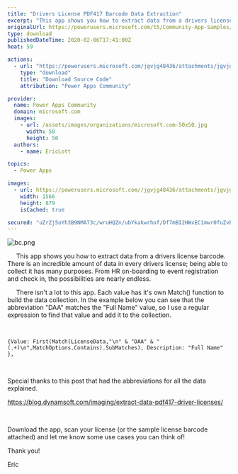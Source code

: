 ```yaml
---
title: "Drivers License PDF417 Barcode Data Extraction"
excerpt: "This app shows you how to extract data from a drivers license barcode. There is an incredible amount of data in every drivers license; being able to"
originalUrl: https://powerusers.microsoft.com/t5/Community-App-Samples/Drivers-License-PDF417-Barcode-Data-Extraction/td-p/463649
type: download
publishedDateTime: 2020-02-06T17:41:00Z
heat: 59

actions:
  - url: "https://powerusers.microsoft.com/jgvjg48436/attachments/jgvjg48436/AppFeedbackGallery/423/3/License%20Scanner.msapp"
    type: "download"
    title: "Download Source Code"
    attribution: "Power Apps Community"

provider:
  name: Power Apps Community
  domain: microsoft.com
  images:
    - url: /assets/images/organizations/microsoft.com-50x50.jpg
      width: 50
      height: 50
  authors:
    - name: EricLott

topics:
  - Power Apps

images:
  - url: https://powerusers.microsoft.com//jgvjg48436/attachments/jgvjg48436/AppFeedbackGallery/423/1/Main.jpg
    width: 1566
    height: 879
    isCached: true

secured: "uZrZj5oYh3B9NMA73c/wruHQZn/ubYkakwrhof/Df7mBI2HWxEC1mwr0fuZvBDOSXpicNZhdcKvpKDZl/89SBQSb3oU44Ka+rv5ZH2yxUbe4tEBv68LKqCdLTpnDyPLdhiYCNVtcRVHo/VfJ0gFki+2mkOMq/oUY9Ke4Oc75iKFhHHBTSZm4M5Uxkp2Iyo8RPkNslrpBNPsFXm5CR5dIYbcbKCybFOY7VJqWbEzttLCNDPjrjP2L8LktuekFWvu4Ww9P5k4eED6PBt71Z7Gk10liU3VDVS7ln2DxcDL5y8lwJr4ULoFOOf8z6rjJKdsIeQ7eJY6+MGnDl7uh3V3JZnlpEQ0O8zYUVAeGcKDDjb7RLPK0eyypKvBgxsT/Ik3i9xJgsnqnuRjzrmjQvj6Z62b/5BN8HzaSYR3tsCNxaovTEn8fmQPBOQ0VRjvGDVQQ;OWl1fXRBcsU4SgqtnPQN/Q=="
---
```

<p><span class="lia-inline-image-display-wrapper lia-image-align-center" image-alt="bc.png" style="width: 400px;"><img src="https://powerusers.microsoft.com/t5/image/serverpage/image-id/116001i96B977DD00C497DF/image-size/medium?v=1.0&amp;px=400" title="bc.png" alt="bc.png" li-image-url="https://powerusers.microsoft.com/t5/image/serverpage/image-id/116001i96B977DD00C497DF?v=1.0" li-image-display-id="'116001i96B977DD00C497DF'" li-message-uid="'463649'" li-messages-message-image="true" li-bindable="" class="lia-media-image" tabindex="0" li-bypass-lightbox-when-linked="true" li-use-hover-links="false"></span></p><p><span>&nbsp; &nbsp; &nbsp;This app shows you how to extract data from a drivers license barcode. There is an incredible amount of data in every drivers license; being able to collect it has many purposes. From HR on-boarding to event registration and check in, the possibilities are nearly endless.</span></p><p>&nbsp; &nbsp; &nbsp;There isn't a lot to this app. Each value has it's own Match() function to build the data collection. In the example below you can see that the abbreviation "DAA" matches the "Full Name" value, so I use a regular expression to find that value and add it to the collection.</p><p>&nbsp;</p><pre class="lia-code-sample language-c"><code>{Value: First(Match(LicenseData,"\n" &amp; "DAA" &amp; "(.+)\n",MatchOptions.Contains).SubMatches), Description: "Full Name" },</code></pre><p>&nbsp;</p><p>Special thanks to this post that had the abbreviations for all the data explained.</p><p><a href="https://blog.dynamsoft.com/imaging/extract-data-pdf417-driver-licenses/" target="_blank" rel="noopener nofollow noopener noreferrer">https://blog.dynamsoft.com/imaging/extract-data-pdf417-driver-licenses/</a></p><p>&nbsp;</p><p>Download the app, scan your license (or the sample license barcode attached) and let me know some use cases you can think of!</p><p>Thank you!</p><p>Eric</p>

